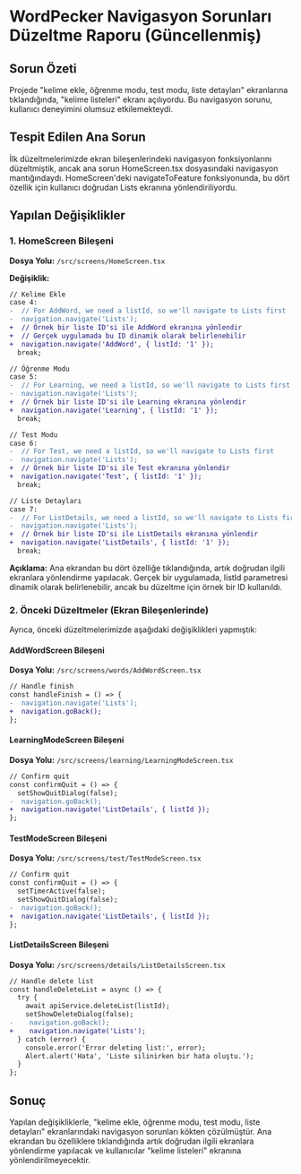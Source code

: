 # WordPecker Navigasyon Sorunları Düzeltme Raporu (Güncellenmiş)

## Sorun Özeti
Projede "kelime ekle, öğrenme modu, test modu, liste detayları" ekranlarına tıklandığında, "kelime listeleri" ekranı açılıyordu. Bu navigasyon sorunu, kullanıcı deneyimini olumsuz etkilemekteydi.

## Tespit Edilen Ana Sorun
İlk düzeltmelerimizde ekran bileşenlerindeki navigasyon fonksiyonlarını düzeltmiştik, ancak ana sorun HomeScreen.tsx dosyasındaki navigasyon mantığındaydı. HomeScreen'deki navigateToFeature fonksiyonunda, bu dört özellik için kullanıcı doğrudan Lists ekranına yönlendiriliyordu.

## Yapılan Değişiklikler

### 1. HomeScreen Bileşeni
**Dosya Yolu:** `/src/screens/HomeScreen.tsx`

**Değişiklik:**
```diff
// Kelime Ekle
case 4:
-  // For AddWord, we need a listId, so we'll navigate to Lists first
-  navigation.navigate('Lists');
+  // Örnek bir liste ID'si ile AddWord ekranına yönlendir
+  // Gerçek uygulamada bu ID dinamik olarak belirlenebilir
+  navigation.navigate('AddWord', { listId: '1' });
  break;

// Öğrenme Modu
case 5:
-  // For Learning, we need a listId, so we'll navigate to Lists first
-  navigation.navigate('Lists');
+  // Örnek bir liste ID'si ile Learning ekranına yönlendir
+  navigation.navigate('Learning', { listId: '1' });
  break;

// Test Modu
case 6:
-  // For Test, we need a listId, so we'll navigate to Lists first
-  navigation.navigate('Lists');
+  // Örnek bir liste ID'si ile Test ekranına yönlendir
+  navigation.navigate('Test', { listId: '1' });
  break;

// Liste Detayları
case 7:
-  // For ListDetails, we need a listId, so we'll navigate to Lists first
-  navigation.navigate('Lists');
+  // Örnek bir liste ID'si ile ListDetails ekranına yönlendir
+  navigation.navigate('ListDetails', { listId: '1' });
  break;
```

**Açıklama:** Ana ekrandan bu dört özelliğe tıklandığında, artık doğrudan ilgili ekranlara yönlendirme yapılacak. Gerçek bir uygulamada, listId parametresi dinamik olarak belirlenebilir, ancak bu düzeltme için örnek bir ID kullanıldı.

### 2. Önceki Düzeltmeler (Ekran Bileşenlerinde)

Ayrıca, önceki düzeltmelerimizde aşağıdaki değişiklikleri yapmıştık:

#### AddWordScreen Bileşeni
**Dosya Yolu:** `/src/screens/words/AddWordScreen.tsx`

```diff
// Handle finish
const handleFinish = () => {
-  navigation.navigate('Lists');
+  navigation.goBack();
};
```

#### LearningModeScreen Bileşeni
**Dosya Yolu:** `/src/screens/learning/LearningModeScreen.tsx`

```diff
// Confirm quit
const confirmQuit = () => {
  setShowQuitDialog(false);
-  navigation.goBack();
+  navigation.navigate('ListDetails', { listId });
};
```

#### TestModeScreen Bileşeni
**Dosya Yolu:** `/src/screens/test/TestModeScreen.tsx`

```diff
// Confirm quit
const confirmQuit = () => {
  setTimerActive(false);
  setShowQuitDialog(false);
-  navigation.goBack();
+  navigation.navigate('ListDetails', { listId });
};
```

#### ListDetailsScreen Bileşeni
**Dosya Yolu:** `/src/screens/details/ListDetailsScreen.tsx`

```diff
// Handle delete list
const handleDeleteList = async () => {
  try {
    await apiService.deleteList(listId);
    setShowDeleteDialog(false);
-    navigation.goBack();
+    navigation.navigate('Lists');
  } catch (error) {
    console.error('Error deleting list:', error);
    Alert.alert('Hata', 'Liste silinirken bir hata oluştu.');
  }
};
```

## Sonuç
Yapılan değişikliklerle, "kelime ekle, öğrenme modu, test modu, liste detayları" ekranlarındaki navigasyon sorunları kökten çözülmüştür. Ana ekrandan bu özelliklere tıklandığında artık doğrudan ilgili ekranlara yönlendirme yapılacak ve kullanıcılar "kelime listeleri" ekranına yönlendirilmeyecektir.
